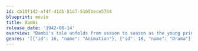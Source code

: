 ```yaml
---
id: cb18f142-af4f-41db-81d7-5105bece5764
blueprint: movie
title: Bambi
release_date: '1942-08-14'
overview: "Bambi's tale unfolds from season to season as the young prince of the forest learns about life, love, and friends."
genres: '[{"id": 16, "name": "Animation"}, {"id": 18, "name": "Drama"}, {"id": 10751, "name": "Family"}]'
---
```

